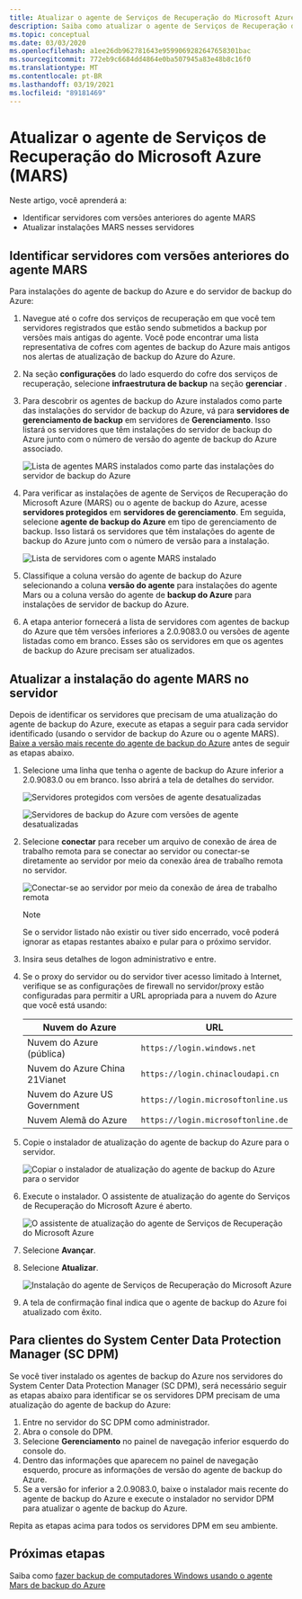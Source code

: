 ```yaml
---
title: Atualizar o agente de Serviços de Recuperação do Microsoft Azure (MARS)
description: Saiba como atualizar o agente de Serviços de Recuperação do Microsoft Azure (MARS).
ms.topic: conceptual
ms.date: 03/03/2020
ms.openlocfilehash: a1ee26db962781643e9599069282647658301bac
ms.sourcegitcommit: 772eb9c6684dd4864e0ba507945a83e48b8c16f0
ms.translationtype: MT
ms.contentlocale: pt-BR
ms.lasthandoff: 03/19/2021
ms.locfileid: "89181469"
---
```

# <a name="upgrade-the-microsoft-azure-recovery-services-mars-agent"></a>Atualizar o agente de Serviços de Recuperação do Microsoft Azure (MARS)

Neste artigo, você aprenderá a:

* Identificar servidores com versões anteriores do agente MARS
* Atualizar instalações MARS nesses servidores

## <a name="identify-servers-with-earlier-versions-of-the-mars-agent"></a>Identificar servidores com versões anteriores do agente MARS

Para instalações do agente de backup do Azure e do servidor de backup do Azure:

1. Navegue até o cofre dos serviços de recuperação em que você tem servidores registrados que estão sendo submetidos a backup por versões mais antigas do agente. Você pode encontrar uma lista representativa de cofres com agentes de backup do Azure mais antigos nos alertas de atualização de backup do Azure do Azure.
1. Na seção **configurações** do lado esquerdo do cofre dos serviços de recuperação, selecione **infraestrutura de backup** na seção **gerenciar** .
1. Para descobrir os agentes de backup do Azure instalados como parte das instalações do servidor de backup do Azure, vá para **servidores de gerenciamento de backup** em servidores de **Gerenciamento**. Isso listará os servidores que têm instalações do servidor de backup do Azure junto com o número de versão do agente de backup do Azure associado.

    ![Lista de agentes MARS instalados como parte das instalações do servidor de backup do Azure](./media/upgrade-mars-agent/backup-management-servers.png)

1. Para verificar as instalações de agente de Serviços de Recuperação do Microsoft Azure (MARS) ou o agente de backup do Azure, acesse **servidores protegidos** em **servidores de gerenciamento**. Em seguida, selecione **agente de backup do Azure** em tipo de gerenciamento de backup. Isso listará os servidores que têm instalações do agente de backup do Azure junto com o número de versão para a instalação.

    ![Lista de servidores com o agente MARS instalado](./media/upgrade-mars-agent/protected-servers.png)

1. Classifique a coluna versão do agente de backup do Azure selecionando a coluna **versão do agente** para instalações do agente Mars ou a coluna versão do agente de **backup do Azure** para instalações de servidor de backup do Azure.

1. A etapa anterior fornecerá a lista de servidores com agentes de backup do Azure que têm versões inferiores a 2.0.9083.0 ou versões de agente listadas como em branco. Esses são os servidores em que os agentes de backup do Azure precisam ser atualizados.

## <a name="update-the-mars-agent-installation-on-the-server"></a>Atualizar a instalação do agente MARS no servidor

Depois de identificar os servidores que precisam de uma atualização do agente de backup do Azure, execute as etapas a seguir para cada servidor identificado (usando o servidor de backup do Azure ou o agente MARS). [Baixe a versão mais recente do agente de backup do Azure](https://aka.ms/azurebackup_agent) antes de seguir as etapas abaixo.

1. Selecione uma linha que tenha o agente de backup do Azure inferior a 2.0.9083.0 ou em branco. Isso abrirá a tela de detalhes do servidor.

    ![Servidores protegidos com versões de agente desatualizadas](./media/upgrade-mars-agent/old-agent-version.png)

    ![Servidores de backup do Azure com versões de agente desatualizadas](./media/upgrade-mars-agent/backup-management-servers-old-versions.png)

1. Selecione **conectar** para receber um arquivo de conexão de área de trabalho remota para se conectar ao servidor ou conectar-se diretamente ao servidor por meio da conexão área de trabalho remota no servidor.

    ![Conectar-se ao servidor por meio da conexão de área de trabalho remota](./media/upgrade-mars-agent/connect-to-server.png)

    >[!NOTE]
    > Se o servidor listado não existir ou tiver sido encerrado, você poderá ignorar as etapas restantes abaixo e pular para o próximo servidor.

1. Insira seus detalhes de logon administrativo e entre.

1. Se o proxy do servidor ou do servidor tiver acesso limitado à Internet, verifique se as configurações de firewall no servidor/proxy estão configuradas para permitir a URL apropriada para a nuvem do Azure que você está usando:

    Nuvem do Azure | URL
    --- | ---
    Nuvem do Azure (pública) |   `https://login.windows.net`
    Nuvem do Azure China 21Vianet   | `https://login.chinacloudapi.cn`
    Nuvem do Azure US Government |   `https://login.microsoftonline.us`
    Nuvem Alemã do Azure  |  `https://login.microsoftonline.de`

1. Copie o instalador de atualização do agente de backup do Azure para o servidor.

    ![Copiar o instalador de atualização do agente de backup do Azure para o servidor](./media/upgrade-mars-agent/copy-agent-installer.png)

1. Execute o instalador. O assistente de atualização do agente do Serviços de Recuperação do Microsoft Azure é aberto.

    ![O assistente de atualização do agente de Serviços de Recuperação do Microsoft Azure](./media/upgrade-mars-agent/agent-upgrade-wizard.png)

1. Selecione **Avançar**.

1. Selecione **Atualizar**.

    ![Instalação do agente de Serviços de Recuperação do Microsoft Azure](./media/upgrade-mars-agent/upgrade-installation.png)

1. A tela de confirmação final indica que o agente de backup do Azure foi atualizado com êxito.

## <a name="for-system-center-data-protection-manager-sc-dpm-customers"></a>Para clientes do System Center Data Protection Manager (SC DPM)

Se você tiver instalado os agentes de backup do Azure nos servidores do System Center Data Protection Manager (SC DPM), será necessário seguir as etapas abaixo para identificar se os servidores DPM precisam de uma atualização do agente de backup do Azure:

1. Entre no servidor do SC DPM como administrador.
2. Abra o console do DPM.
3. Selecione **Gerenciamento** no painel de navegação inferior esquerdo do console do.
4. Dentro das informações que aparecem no painel de navegação esquerdo, procure as informações de versão do agente de backup do Azure.
5. Se a versão for inferior a 2.0.9083.0, baixe o instalador mais recente do agente de backup do Azure e execute o instalador no servidor DPM para atualizar o agente de backup do Azure.

Repita as etapas acima para todos os servidores DPM em seu ambiente.

## <a name="next-steps"></a>Próximas etapas

Saiba como [fazer backup de computadores Windows usando o agente Mars de backup do Azure](backup-windows-with-mars-agent.md)
